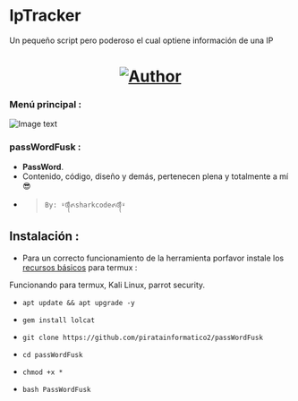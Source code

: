 # IpTracker
Un pequeño script pero poderoso el cual optiene información de una IP 

<h1 align="center"><a href="https://github.com/piratainformatico2"><img title="Author" src="https://img.shields.io/badge/Author-⍣᭕ᬁ᭖sharkcode᭖᭕ᬁ⍣-svg?style=for-the-badge&logo=github"></a></h1>

### Menú principal :
![Image text](https://github.com/piratainformatico2/passWordFusk/blob/main/Screenshot_20210904-201429.png)


### passWordFusk :
* **PassWord**.
* Contenido, código, diseño y demás, pertenecen plena y totalmente a mí :sunglasses:
- > ` By: ⍣᭕ᬁ᭖sharkcode᭖᭕ᬁ⍣ `

## Instalación :

* Para un correcto funcionamiento de la herramienta porfavor instale los [recursos básicos](https://github.com/Juliocj7/UtilsCj7) para termux :

Funcionando para termux, Kali Linux, parrot security.

* `apt update && apt upgrade -y`

* `gem install lolcat`
* `git clone https://github.com/piratainformatico2/passWordFusk`
* `cd passWordFusk`                                                    
* `chmod +x *`
* `bash PassWordFusk`

